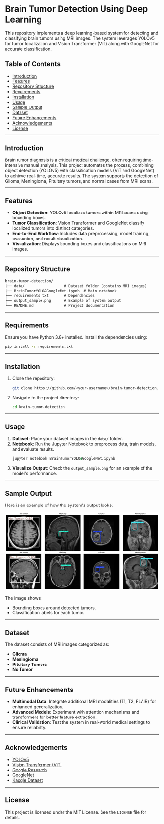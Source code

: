 # Brain Tumor Detection Using Deep Learning

This repository implements a deep learning-based system for detecting and classifying brain tumors using MRI images. The system leverages YOLOv5 for tumor localization and Vision Transformer (ViT) along with GoogleNet for accurate classification.

## Table of Contents
- [Introduction](#introduction)
- [Features](#features)
- [Repository Structure](#repository-structure)
- [Requirements](#requirements)
- [Installation](#installation)
- [Usage](#usage)
- [Sample Output](#sample-output)
- [Dataset](#dataset)
- [Future Enhancements](#future-enhancements)
- [Acknowledgements](#acknowledgements)
- [License](#license)

---

## Introduction

Brain tumor diagnosis is a critical medical challenge, often requiring time-intensive manual analysis. This project automates the process, combining object detection (YOLOv5) with classification models (ViT and GoogleNet) to achieve real-time, accurate results. The system supports the detection of Glioma, Meningioma, Pituitary tumors, and normal cases from MRI scans.

---

## Features

- **Object Detection**: YOLOv5 localizes tumors within MRI scans using bounding boxes.
- **Tumor Classification**: Vision Transformer and GoogleNet classify localized tumors into distinct categories.
- **End-to-End Workflow**: Includes data preprocessing, model training, evaluation, and result visualization.
- **Visualization**: Displays bounding boxes and classifications on MRI images.

---

## Repository Structure

```
brain-tumor-detection/
├── data/                  # Dataset folder (contains MRI images)
├── BrainTumorYOLO&GoogleNet.ipynb  # Main notebook
├── requirements.txt       # Dependencies
├── output_sample.png      # Example of system output
└── README.md              # Project documentation
```

---

## Requirements

Ensure you have Python 3.8+ installed. Install the dependencies using:

```bash
pip install -r requirements.txt
```

---

## Installation

1. Clone the repository:
   ```bash
   git clone https://github.com/<your-username>/brain-tumor-detection.git
   ```
2. Navigate to the project directory:
   ```bash
   cd brain-tumor-detection
   ```

---

## Usage

1. **Dataset**: Place your dataset images in the `data/` folder.
2. **Notebook**: Run the Jupyter Notebook to preprocess data, train models, and evaluate results.
   ```bash
   jupyter notebook BrainTumorYOLO&GoogleNet.ipynb
   ```
3. **Visualize Output**: Check the `output_sample.png` for an example of the model's performance.

---

## Sample Output

Here is an example of how the system's output looks:

![Sample Output](output.png)

The image shows:
- Bounding boxes around detected tumors.
- Classification labels for each tumor.

---

## Dataset

The dataset consists of MRI images categorized as:
- **Glioma**
- **Meningioma**
- **Pituitary Tumors**
- **No Tumor**

---

## Future Enhancements

- **Multimodal Data**: Integrate additional MRI modalities (T1, T2, FLAIR) for enhanced generalization.
- **Advanced Models**: Experiment with attention mechanisms and transformers for better feature extraction.
- **Clinical Validation**: Test the system in real-world medical settings to ensure reliability.

---

## Acknowledgements

- [YOLOv5](https://github.com/ultralytics/yolov5)
- [Vision Transformer (ViT)](https://arxiv.org/abs/2010.11929)
- [Google Research](https://github.com/google-research/vision_transformer?utm_source=catalyzex.com)
- [GoogleNet](https://arxiv.org/abs/1409.4842)
- [Kaggle Dataset](https://www.kaggle.com/datasets/ahmedsorour1/mri-for-brain-tumor-with-bounding-boxes)

---

## License

This project is licensed under the MIT License. See the `LICENSE` file for details.
